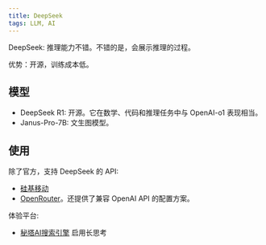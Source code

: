 ```yaml
---
title: DeepSeek
tags: LLM, AI
---
```


DeepSeek: 推理能力不错。不错的是，会展示推理的过程。

优势：开源，训练成本低。

## 模型
* DeepSeek R1:  开源。它在数学、代码和推理任务中与 OpenAI-o1 表现相当。
* Janus-Pro-7B: 文生图模型。


## 使用
除了官方，支持 DeepSeek 的 API:  
* [硅基移动](https://siliconflow.cn/zh-cn/models)
* [OpenRouter](https://openrouter.ai/models?q=deepseek%20r1)。还提供了兼容 OpenAI API 的配置方案。

体验平台:   
* [秘塔AI搜索引擎](https://metaso.cn/) 启用长思考